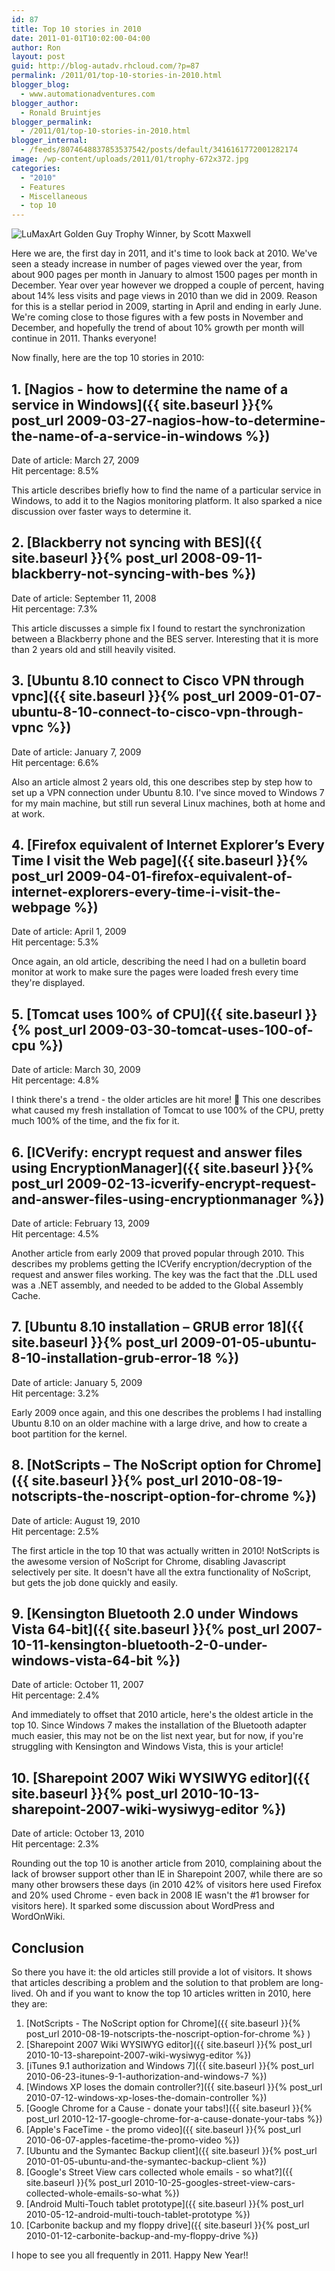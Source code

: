 ```yaml
---
id: 87
title: Top 10 stories in 2010
date: 2011-01-01T10:02:00-04:00
author: Ron
layout: post
guid: http://blog-autadv.rhcloud.com/?p=87
permalink: /2011/01/top-10-stories-in-2010.html
blogger_blog:
  - www.automationadventures.com
blogger_author:
  - Ronald Bruintjes
blogger_permalink:
  - /2011/01/top-10-stories-in-2010.html
blogger_internal:
  - /feeds/8074648837853537542/posts/default/3416161772001282174
image: /wp-content/uploads/2011/01/trophy-672x372.jpg
categories:
  - "2010"
  - Features
  - Miscellaneous
  - top 10
---
```

![LuMaxArt Golden Guy Trophy Winner, by Scott Maxwell](/wp-content/uploads/2011/01/trophy.jpg "LuMaxArt Golden Guy Trophy Winner, by Scott Maxwell")

Here we are, the first day in 2011, and it's time to look back at 2010. We've seen a steady increase in number of pages viewed over the year, from about 900 pages per month in January to almost 1500 pages per month in December. Year over year however we dropped a couple of percent, having about 14% less visits and page views in 2010 than we did in 2009. Reason for this is a stellar period in 2009, starting in April and ending in early June. We're coming close to those figures with a few posts in November and December, and hopefully the trend of about 10% growth per month will continue in 2011. Thanks everyone!

Now finally, here are the top 10 stories in 2010:

## 1. [Nagios - how to determine the name of a service in Windows]({{ site.baseurl }}{% post_url 2009-03-27-nagios-how-to-determine-the-name-of-a-service-in-windows %})

Date of article: March 27, 2009  
Hit percentage: 8.5%

This article describes briefly how to find the name of a particular service in Windows, to add it to the Nagios monitoring platform. It also sparked a nice discussion over faster ways to determine it.

## 2. [Blackberry not syncing with BES]({{ site.baseurl }}{% post_url 2008-09-11-blackberry-not-syncing-with-bes %})

Date of article: September 11, 2008  
Hit percentage: 7.3%

This article discusses a simple fix I found to restart the synchronization  between a Blackberry phone and the BES server. Interesting that it is more than 2 years old and still heavily visited.

## 3. [Ubuntu 8.10 connect to Cisco VPN through vpnc]({{ site.baseurl }}{% post_url 2009-01-07-ubuntu-8-10-connect-to-cisco-vpn-through-vpnc %})

Date of article: January 7, 2009  
Hit percentage: 6.6%

Also an article almost 2 years old, this one describes step by step how to set up a VPN connection under Ubuntu 8.10. I've since moved to Windows 7 for my main machine, but still run several Linux machines, both at home and at work.

## 4. [Firefox equivalent of Internet Explorer’s Every Time I visit the Web page]({{ site.baseurl }}{% post_url 2009-04-01-firefox-equivalent-of-internet-explorers-every-time-i-visit-the-webpage %})

Date of article: April 1, 2009  
Hit percentage: 5.3%

Once again, an old article, describing the need I had on a bulletin board monitor at work to make sure the pages were loaded fresh every time they're displayed.

## 5. [Tomcat uses 100% of CPU]({{ site.baseurl }}{% post_url 2009-03-30-tomcat-uses-100-of-cpu %})

Date of article: March 30, 2009  
Hit percentage: 4.8%

I think there's a trend - the older articles are hit more! 🙂 This one describes what caused my fresh installation of Tomcat to use 100% of the CPU, pretty much 100% of the time, and the fix for it.

## 6. [ICVerify: encrypt request and answer files using EncryptionManager]({{ site.baseurl }}{% post_url 2009-02-13-icverify-encrypt-request-and-answer-files-using-encryptionmanager %})

Date of article: February 13, 2009  
Hit percentage: 4.5%

Another article from early 2009 that proved popular through 2010. This describes my problems getting the ICVerify encryption/decryption of the request and answer files working. The key was the fact that the .DLL used was a .NET assembly, and needed to be added to the Global Assembly Cache.

## 7. [Ubuntu 8.10 installation – GRUB error 18]({{ site.baseurl }}{% post_url 2009-01-05-ubuntu-8-10-installation-grub-error-18 %})

Date of article: January 5, 2009  
Hit percentage: 3.2%

Early 2009 once again, and this one describes the problems I had installing Ubuntu 8.10 on an older machine with a large drive, and how to create a boot partition for the kernel.

## 8. [NotScripts – The NoScript option for Chrome]({{ site.baseurl }}{% post_url 2010-08-19-notscripts-the-noscript-option-for-chrome %})

Date of article: August 19, 2010  
Hit percentage: 2.5%

The first article in the top 10 that was actually written in 2010! NotScripts is the awesome version of NoScript for Chrome, disabling Javascript selectively per site. It doesn't have all the extra functionality of NoScript, but gets the job done quickly and easily.

## 9. [Kensington Bluetooth 2.0 under Windows Vista 64-bit]({{ site.baseurl }}{% post_url 2007-10-11-kensington-bluetooth-2-0-under-windows-vista-64-bit %})

Date of article: October 11, 2007  
Hit percentage: 2.4%

And immediately to offset that 2010 article, here's the oldest article in the top 10. Since Windows 7 makes the installation of the Bluetooth adapter much easier, this may not be on the list next year, but for now, if you're struggling with Kensington and Windows Vista, this is your article!

## 10. [Sharepoint 2007 Wiki WYSIWYG editor]({{ site.baseurl }}{% post_url 2010-10-13-sharepoint-2007-wiki-wysiwyg-editor %})

Date of article: October 13, 2010  
Hit percentage: 2.3%

Rounding out the top 10 is another article from 2010, complaining about the lack of browser support other than IE in Sharepoint 2007, while there are so many other browsers these days (in 2010 42% of visitors here used Firefox and 20% used Chrome - even back in 2008 IE wasn't the #1 browser for visitors here). It sparked some discussion about WordPress and WordOnWiki.

## Conclusion

So there you have it: the old articles still provide a lot of visitors. It shows that articles describing a problem and the solution to that problem are long-lived. Oh and if you want to know the top 10 articles written in 2010, here they are:

  1. [NotScripts - The NoScript option for Chrome]({{ site.baseurl }}{% post_url 2010-08-19-notscripts-the-noscript-option-for-chrome %} )
  2. [Sharepoint 2007 Wiki WYSIWYG editor]({{ site.baseurl }}{% post_url 2010-10-13-sharepoint-2007-wiki-wysiwyg-editor %})
  3. [iTunes 9.1 authorization and Windows 7]({{ site.baseurl }}{% post_url 2010-06-23-itunes-9-1-authorization-and-windows-7 %})
  4. [Windows XP loses the domain controller?]({{ site.baseurl }}{% post_url 2010-07-12-windows-xp-loses-the-domain-controller %})
  5. [Google Chrome for a Cause - donate your tabs!]({{ site.baseurl }}{% post_url 2010-12-17-google-chrome-for-a-cause-donate-your-tabs %})
  6. [Apple's FaceTime - the promo video]({{ site.baseurl }}{% post_url 2010-06-07-apples-facetime-the-promo-video %})
  7. [Ubuntu and the Symantec Backup client]({{ site.baseurl }}{% post_url 2010-01-05-ubuntu-and-the-symantec-backup-client %})
  8. [Google's Street View cars collected whole emails - so what?]({{ site.baseurl }}{% post_url 2010-10-25-googles-street-view-cars-collected-whole-emails-so-what %})
  9. [Android Multi-Touch tablet prototype]({{ site.baseurl }}{% post_url 2010-05-12-android-multi-touch-tablet-prototype %})
 10. [Carbonite backup and my floppy drive]({{ site.baseurl }}{% post_url 2010-01-12-carbonite-backup-and-my-floppy-drive %})

I hope to see you all frequently in 2011. Happy New Year!!